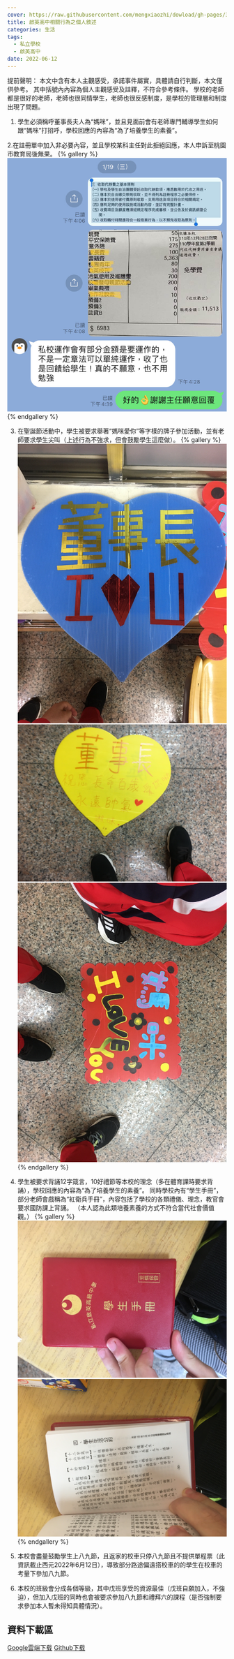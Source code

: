 ```yaml
---
cover: https://raw.githubusercontent.com/mengxiaozhi/dowload/gh-pages/300
title: 啟英高中相關行為之個人敘述
categories: 生活
tags:
  - 私立學校
  - 啟英高中
date: 2022-06-12
---
```

提前聲明：
本文中含有本人主觀感受，承諾事件屬實，具體請自行判斷，本文僅供參考。
其中括號內內容為個人主觀感受及註釋，不符合參考條件。
學校的老師都是很好的老師，老師也很同情學生，老師也很反感制度，是學校的管理層和制度出現了問題。


1. 學生必須稱呼董事長夫人為“媽咪”，並且見面前會有老師專門輔導學生如何跟“媽咪”打招呼，學校回應的內容為“為了培養學生的素養”。

2.在註冊單中加入非必要內容，並且學校某科主任對此拒絕回應，本人申訴至桃園市教育局後無果。
{% gallery %}
![07.jpg](https://raw.githubusercontent.com/mengxiaozhi/dowload/gh-pages/LINE_capture_671021262.073622.JPG)
{% endgallery %}

3. 在聖誕節活動中，學生被要求舉著“媽咪愛你”等字樣的牌子參加活動，並有老師要求學生尖叫（上述行為不強求，但會鼓勵學生這麼做）。
{% gallery %}
![01.jpg](https://raw.githubusercontent.com/mengxiaozhi/dowload/gh-pages/01.JPG)
![02.jpg](https://raw.githubusercontent.com/mengxiaozhi/dowload/gh-pages/02.JPG)
![03.jpg](https://raw.githubusercontent.com/mengxiaozhi/dowload/gh-pages/03.JPG)
{% endgallery %}

4. 學生被要求背誦12字箴言，10好禮節等本校的理念（多在體育課時要求背誦），學校回應的內容為“為了培養學生的素養”。
同時學校內有“學生手冊”，部分老師會戲稱為“紅衛兵手冊”，內容包括了學校的各類禮儀、理念，教官會要求國防課上背誦。
（本人認為此類培養素養的方式不符合當代社會價值觀。）
{% gallery %}
![04.jpg](https://raw.githubusercontent.com/mengxiaozhi/dowload/gh-pages/04.JPG)
![05.jpg](https://raw.githubusercontent.com/mengxiaozhi/dowload/gh-pages/05.JPG)
{% endgallery %}

5. 本校會盡量鼓勵學生上八九節，且返家的校車只停八九節且不提供單程票（此資訊截止西元2022年6月12日），導致部分路途偏遠搭校車的的學生在校車的考量下參加八九節。

6. 本校的班級會分成各個等級，其中戊班享受的資源最佳（戊班自願加入，不強迫），但加入戊班的同時也會被要求參加八九節和禮拜六的課程（是否強制要求參加本人暫未得知具體情況）。

## 資料下載區
[Google雲端下载](https://drive.google.com/file/d/1rbsRec6vwhRmdxu3szj8iiY6-TWNjeb-/view?usp=sharing)
[Github下载](https://raw.githubusercontent.com/mengxiaozhi/dowload/gh-pages/%E5%B0%81%E5%AD%98.zip)


